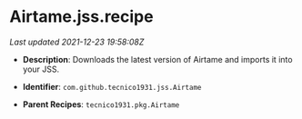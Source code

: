 # Airtame.jss.recipe

_Last updated 2021-12-23 19:58:08Z_

- **Description**: Downloads the latest version of Airtame and imports it into your JSS.

- **Identifier**: `com.github.tecnico1931.jss.Airtame`

- **Parent Recipes**: `tecnico1931.pkg.Airtame`